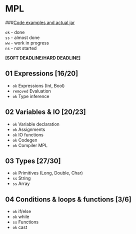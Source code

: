 # MPL

###[Code examples and actual jar](https://tihonovcore.github.io/lang.html)<br>

`ok` - done <br>
`ss` - almost done <br>
`ww` - work in progress <br>
`ns` - not started

**\[SOFT DEADLINE/HARD DEADLINE\]**

## 01 Expressions \[16/20\]
* `ok` Expressions (Int, Bool)
* `removed` Evaluation
* `ok` Type inference

## 02 Variables & IO \[20/23\]
* `ok` Variable declaration
* `ok` Assignments
* `ok` IO functions
* `ok` Codegen
* `ok` Compiler MPL

## 03 Types \[27/30\]
* `ok` Primitives (Long, Double, Char)
* `ss` String
* `ss` Array

## 04 Conditions & loops & functions \[3/6\]
* `ok` if/else
* `ok` while
* `ss` Functions
* `ok` cast
